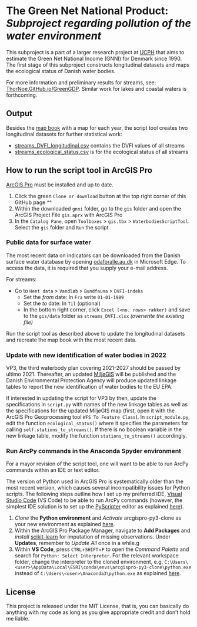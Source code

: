 # The Green Net National Product: *Subproject regarding pollution of the water environment*
This subproject is a part of a larger research project at [UCPH](https://www.ku.dk/english/) that aims to estimate the Green Net National Income (GNNI) for Denmark since 1990. The first stage of this subproject constructs longitudinal datasets and maps the ecological status of Danish water bodies.

For more information and preliminary results for streams, see: [ThorNoe.GitHub.io/GreenGDP](https://thornoe.github.io/GreenGDP/). Similar work for lakes and coastal waters is forthcoming.

## Output
Besides the [map book](https://github.com/thornoe/GreenGDP/raw/master/gis/output/streams.pdf) with a map for each year, the script tool creates two longitudinal datasets for further statistical work:
- [streams_DVFI_longitudinal.csv](https://github.com/thornoe/GreenGDP/raw/master/gis/output/streams_DVFI_longitudinal.csv) contains the DVFI values of all streams
- [streams_ecological_status.csv](https://github.com/thornoe/GreenGDP/raw/master/gis/output/streams_ecological_status.csv) is for the ecological status of all streams

## How to run the script tool in ArcGIS Pro
[ArcGIS Pro](https://www.esri.com/en-us/arcgis/products/arcgis-pro/overview) must be installed and up to date.
1. Click the green `Clone or download` button at the top right corner of this GitHub page ^^
2. Within the downloaded `gnni` folder, go to the `gis` folder and open the ArcGIS Project File `gis.aprx` with ArcGIS Pro
3. In the `Catalog Pane`, open `Toolboxes` > `gis.tbx` > `WaterbodiesScriptTool`. Select the `gis` folder and `Run` the script

### Public data for surface water
The most recent data on indicators can be downloaded from the Danish surface water database by opening [odaforalle.au.dk](https://odaforalle.au.dk/) in Microsoft Edge. To access the data, it is required that you supply your e-mail address.

For streams:
- Go to `Hent data` > `Vandløb` > `Bundfauna` > `DVFI-indeks`
  - Set the *from* date: In `Fra` write `01-01-1989`
  - Set the *to* date: In `Til` (optional)
  - In the bottom right corner, click `Excel (<no. rows> rækker)` and save to the `gis/data` folder as `streams_DVFI.xlsx` *(overwrite the existing file)*

Run the script tool as described above to update the longitudinal datasets and recreate the map book with the most recent data.

### Update with new identification of water bodies in 2022
VP3, the third waterbody plan covering 2021-2027 should be passed by ultimo 2021. Thereafter, an updated [MiljøGIS](https://mst.dk/service/miljoegis/) will be published and the Danish Environmental Protection Agency will produce updated linkage tables to report the new identification of water bodies to the EU EPA.

If interested in updating the script for VP3 by then, update the specifications in `script.py` with names of the new linkage tables as well as the specifications for the updated MiljøGIS map (first, open it with the ArcGIS Pro Geoprocessing tool `WFS To Feature Class`). In `script_module.py`, edit the function `ecological_status()` where it specifies the parameters for calling `self.stations_to_streams()`. If there is no boolean variable in the new linkage table, modify the function `stations_to_streams()` accordingly.

### Run ArcPy commands in the Anaconda Spyder environment
For a mayor revision of the script tool, one will want to be able to run ArcPy commands within an IDE or text editor.

The version of Python used in ArcGIS Pro is systematically older than the most recent version, which causes several incompatibility issues for Python scripts. The following steps outline how I set up my preferred IDE, [Visual Studio Code](https://code.visualstudio.com/) (VS Code) to be able to run ArcPy commands (however, the simplest IDE solution is to set up the [PyScripter](https://github.com/pyscripter/pyscripter/wiki) editor as explained [here](https://www.e-education.psu.edu/geog485/node/213)).
1. *Clone* the **Python environment** and *Activate* arcgispro-py3-clone as your new environment as explained [here](https://www.e-education.psu.edu/geog485/node/213).
2. Within the ArcGIS Pro Package Manager, navigate to **Add Packages** and *install* [scikit-learn](https://scikit-learn.org/stable/index.html) for imputation of missing observations. Under **Updates**, remember to *Update All* once in a while.g
3. Within **VS Code**, press `CTRL`+`SHIFT`+`P` to open the *Command Palette* and search for `Python: Select Interpreter`. For the relevant workspace folder, change the interpreter to the cloned environment, e.g. `C:\Users\<user>\AppData\Local\ESRI\conda\envs\arcgispro-py3-clone\python.exe` instead of `C:\Users\<user>\Anaconda3\python.exe` as explained [here](https://resources.esri.ca/getting-technical/how-to-configure-visual-studio-code-with-arcgis-pro-s-python-environment).

## License
This project is released under the MIT License, that is, you can basically do anything with my code as long as you give appropriate credit and don’t hold me liable.
